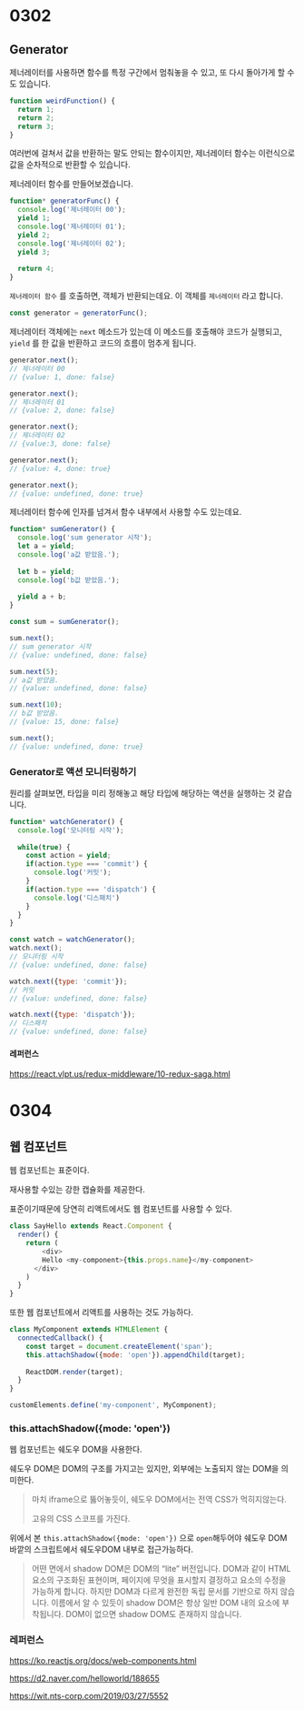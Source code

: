 # 0302



## Generator



제너레이터를 사용하면 함수를 특정 구간에서 멈춰놓을 수 있고, 또 다시 돌아가게 할 수도 있습니다.

```javascript
function weirdFunction() {
  return 1;
  return 2;
  return 3;
}
```

여러번에 걸쳐서 값을 반환하는 말도 안되는 함수이지만, 제너레이터 함수는 이런식으로 값을 순차적으로 반환할 수 있습니다.

제너레이터 함수를 만들어보겠습니다.

```javascript
function* generatorFunc() {
  console.log('제너레이터 00');
  yield 1;
  console.log('제너레이터 01');
  yield 2;
  console.log('제너레이터 02');
  yield 3;
  
  return 4;
}
```

`제너레이터 함수` 를 호출하면, 객체가 반환되는데요. 이 객체를 `제너레이터` 라고 합니다.

```javascript
const generator = generatorFunc();
```

제너레이터 객체에는 `next` 메소드가 있는데 이 메소드를 호출해야 코드가 실행되고, `yield` 를 한 값을 반환하고 코드의 흐름이 멈추게 됩니다.

```javascript
generator.next();
// 제너레이터 00
// {value: 1, done: false}

generator.next();
// 제너레이터 01
// {value: 2, done: false}

generator.next();
// 제너레이터 02
// {value:3, done: false}

generator.next();
// {value: 4, done: true}

generator.next();
// {value: undefined, done: true}
```



제너레이터 함수에 인자를 넘겨서 함수 내부에서 사용할 수도 있는데요.

```javascript
function* sumGenerator() {
  console.log('sum generator 시작');
  let a = yield;
  console.log('a값 받았음.');
  
  let b = yield;
  console.log('b값 받았음.');
  
  yield a + b;
}

const sum = sumGenerator();

sum.next();	
// sum generator 시작
// {value: undefined, done: false}

sum.next(5);
// a값 받았음.
// {value: undefined, done: false}

sum.next(10);
// b값 받았음.
// {value: 15, done: false}

sum.next();
// {value: undefined, done: true}
```



### Generator로 액션 모니터링하기

원리를 살펴보면, 타입을 미리 정해놓고 해당 타입에 해당하는 액션을 실행하는 것 같습니다.

```javascript
function* watchGenerator() {
  console.log('모니터링 시작');
  
  while(true) {
    const action = yield;
    if(action.type === 'commit') {
      console.log('커밋');
    } 
    if(action.type === 'dispatch') {
      console.log('디스패치')
    }
  }
}

const watch = watchGenerator();
watch.next();
// 모니터링 시작
// {value: undefined, done: false}

watch.next({type: 'commit'});
// 커밋
// {value: undefined, done: false}

watch.next({type: 'dispatch'});
// 디스패치
// {value: undefined, done: false}
```





#### 레퍼런스

https://react.vlpt.us/redux-middleware/10-redux-saga.html





# 0304



## 웹 컴포넌트



웹 컴포넌트는 표준이다.

재사용할 수있는 강한 캡슐화를 제공한다.

표준이기때문에 당연히 리액트에서도 웹 컴포넌트를 사용할 수 있다.

```javascript
class SayHello extends React.Component {
  render() {
    return (
    	<div>
      	Hello <my-component>{this.props.name}</my-component>
      </div>
    )
  }
}
```



또한 웹 컴포넌트에서 리액트를 사용하는 것도 가능하다.

```javascript
class MyComponent extends HTMLElement {
  connectedCallback() {
    const target = document.createElement('span');
    this.attachShadow({mode: 'open'}).appendChild(target);
    
    ReactDOM.render(target);
  }
}

customElements.define('my-component', MyComponent);
```



### this.attachShadow({mode: 'open'})

웹 컴포넌트는 쉐도우 DOM을 사용한다.

쉐도우 DOM은 DOM의 구조를 가지고는 있지만, 외부에는 노출되지 않는 DOM을 의미한다.

>  마치 iframe으로 뚫어놓듯이, 쉐도우 DOM에서는 전역 CSS가 먹히지않는다.
>
> 고유의 CSS 스코프를 가진다.

위에서 본 `this.attachShadow({mode: 'open'})` 으로 `open`해두어야 쉐도우 DOM 바깥의 스크립트에서 쉐도우DOM 내부로 접근가능하다.

> 어떤 면에서 shadow DOM은 DOM의 “lite” 버전입니다.
> DOM과 같이 HTML 요소의 구조화된 표현이며, 페이지에 무엇을 표시할지 결정하고 요소의 수정을 가능하게 합니다. 하지만 DOM과 다르게 완전한 독립 문서를 기반으로 하지 않습니다.
> 이름에서 알 수 있듯이 shadow DOM은 항상 일반 DOM 내의 요소에 부착됩니다. DOM이 없으면 shadow DOM도 존재하지 않습니다.



### 레퍼런스

https://ko.reactjs.org/docs/web-components.html

https://d2.naver.com/helloworld/188655

https://wit.nts-corp.com/2019/03/27/5552

